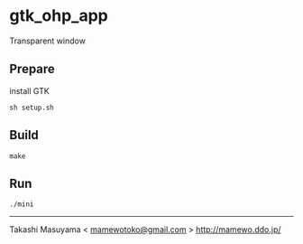 gtk_ohp_app
====================

Transparent window

Prepare
-------

install GTK

```
sh setup.sh
```


Build
------

```
make
```

Run
----

```
./mini
```

----
Takashi Masuyama < mamewotoko@gmail.com >
http://mamewo.ddo.jp/
